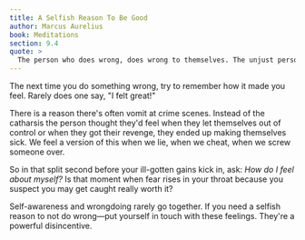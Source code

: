 ```yaml
---
title: A Selfish Reason To Be Good
author: Marcus Aurelius
book: Meditations
section: 9.4
quote: >
  The person who does wrong, does wrong to themselves. The unjust person is unjust to themselves—making themselves evil.
---
```


The next time you do something wrong, try to remember how it made you feel. Rarely does one say, "I felt great!"

There is a reason there's often vomit at crime scenes. Instead of the catharsis the person thought they'd feel when they let themselves out of control or when they got their revenge, they ended up making themselves sick. We feel a version of this when we lie, when we cheat, when we screw someone over.

So in that split second before your ill-gotten gains kick in, ask: _How do I feel about myself?_ Is that moment when fear rises in your throat because you suspect you may get caught really worth it?

Self-awareness and wrongdoing rarely go together. If you need a selfish reason to not do wrong—put yourself in touch with these feelings. They're a powerful disincentive.
